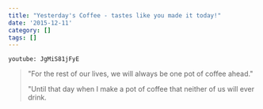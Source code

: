 ```yaml
---
title: "Yesterday's Coffee - tastes like you made it today!"
date: '2015-12-11'
category: []
tags: []
---
```


`youtube: JgMiS81jFyE`

> "For the rest of our lives, we will always be one pot of coffee ahead."
>
> "Until that day when I make a pot of coffee that neither of us will ever drink.